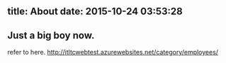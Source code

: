 title: About
date: 2015-10-24 03:53:28
---

## Just a big boy now.

refer to here.
http://itltcwebtest.azurewebsites.net/category/employees/
